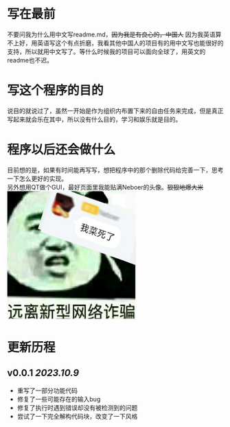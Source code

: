 # 写在最前
不要问我为什么用中文写readme.md，~~因为我是有良心的，中国人~~ 因为我英语算不上好，用英语写这个有点折磨，我看其他中国人的项目有的用中文写也能很好的支持，所以就用中文写了。等什么时候我的项目可以面向全球了，用英文的readme也不迟。
# 写这个程序的目的
说目的就说过了，虽然一开始是作为组织内布置下来的自由任务来完成，但是真正写起来就会乐在其中，所以没有什么目的，学习和娱乐就是目的。
# 程序以后还会做什么
目前想的是，如果有时间能再写写，想把程序中的那个删除代码给完善一下，思考一下怎么更好的实现。  
另外想用QT做个GUI，最好页面里我能贴满Neboer的头像。~~狠狠地爆大米~~  
<img alt="Neboer的谎言" height="300" src="img/cai.jpg" width="300">  
# 更新历程  
## v0.0.1 _2023.10.9_  
* 重写了一部分功能代码
* 修复了一些可能存在的输入bug
* 修复了执行时遇到错误却没有被检测到的问题
* 尝试了一下完全解构代码块，改变了一下风格